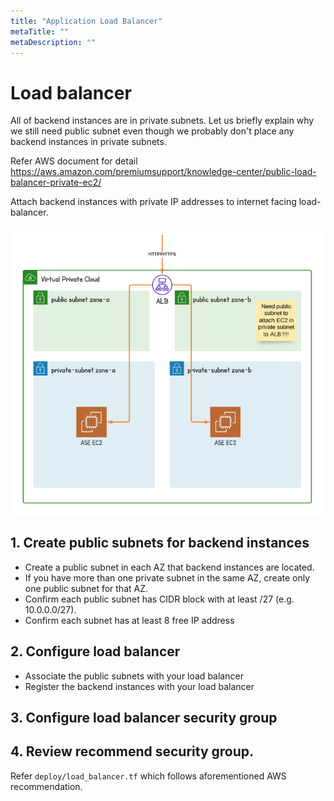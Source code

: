 ```yaml
---
title: "Application Load Balancer"
metaTitle: ""
metaDescription: ""
---
```


# Load balancer 
All of backend instances are in private subnets.  Let us briefly explain why we still need public subnet even though we probably don't place any backend instances in private subnets. 

Refer AWS document for detail https://aws.amazon.com/premiumsupport/knowledge-center/public-load-balancer-private-ec2/

Attach backend instances with private IP addresses to internet facing load-balancer.


![alt picture](load_balancer/private_ec2_alb.png)

## 1. Create public subnets for backend instances

  * Create a public subnet in each AZ that backend instances are located. 
  * If you have more than one private subnet in the same AZ, create only one public subnet for that AZ.
  * Confirm each public subnet has CIDR block with at least /27 (e.g. 10.0.0.0/27).
  * Confirm each subnet has at least 8 free IP address

## 2. Configure load balancer


  * Associate the public subnets with your load balancer 
  * Register the backend instances with your load balancer


## 3. Configure load balancer security group

## 4. Review recommend security group.  

Refer ```deploy/load_balancer.tf``` which follows aforementioned AWS recommendation.